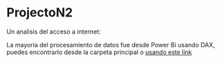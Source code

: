 # ProjectoN2
Un analisis del acceso a internet:

La mayoria del procesamiento de datos fue desde Power Bi usando DAX, puedes encontrarlo desde la carpeta principal o [usando este link](https://github.com/Daumian/ProjectoN2/raw/main/PowerBiAnalisis.pbix)


